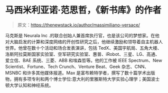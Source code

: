 # 马西米利亚诺·范思哲，《新书库》的作者

> 原文：<https://thenewstack.io/author/massimiliano-versace/>

马克斯是 Neurala Inc .的联合创始人兼首席执行官，也是该公司的梦想家。在他对大脑启发的计算和深度网络的开创性研究之后，他继续激励和领导着自主机器人世界。他曾在数十个活动和场合发表演讲，包括 TedX、美国宇航局、五角大楼、洛斯阿拉莫斯国家实验室、空军研究实验室、惠普、iRobot、三星、LG、高通、爱立信、BAE 系统、三菱、ABB 和埃森哲等。他的工作被 IEEE Spectrum、New Scientist、Fortune、Tech Crunch、Venture Beat、Geek 杂志、CNN、MSNBC 和许多其他媒体报道。Max 是富布赖特学者，撰写了数十篇学术出版物，拥有多项专利和两个博士学位:意大利的里雅斯特大学实验心理学；美国波士顿大学认知和神经系统。